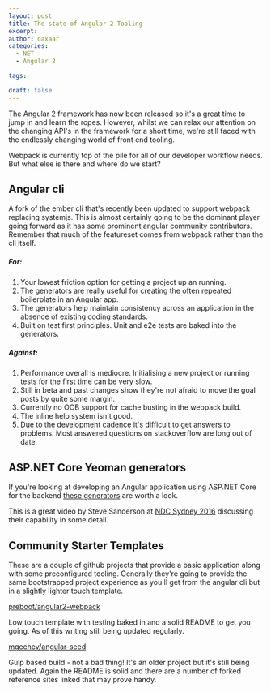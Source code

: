 ```yaml
---
layout: post
title: The state of Angular 2 Tooling
excerpt: 
author: daxaar
categories:
  - NET
  - Angular 2

tags:

draft: false
---
```

The Angular 2 framework has now been released so it's a great time to jump in and learn the ropes. However, whilst we can relax our attention on the changing API's in the framework for a short time, we're still faced with the endlessly changing world of front end tooling.

Webpack is currently top of the pile for all of our developer workflow needs. But what else is there and where do we start?

<h2>Angular cli</h2>

A fork of the ember cli that's recently been updated to support webpack replacing systemjs. This is almost certainly going to be the dominant player going forward as it has some prominent angular community contributors. Remember that much of the featureset comes from webpack rather than the cli itself.

<h5>For:</h5>

<ol>
<li>Your lowest friction option for getting a project up an running.</li>
<li>The generators are really useful for creating the often repeated boilerplate in an Angular app.</li>
<li>The generators help maintain consistency across an application in the absence of existing coding standards.</li>
<li>Built on test first principles. Unit and e2e tests are baked into the generators.</li>
</ol>

<h5>Against:</h5>

<ol>
<li>Performance overall is mediocre. Initialising a new project or running tests for the first time can be very slow.</li>
<li>Still in beta and past changes show they're not afraid to move the goal posts by quite some margin.</li>
<li>Currently no OOB support for cache busting in the webpack build.</li>
<li>The inline help system isn't good.</li>
<li>Due to the development cadence it's difficult to get answers to problems. Most answered questions on stackoverflow are long out of date.</li>
</ol>

<h2>ASP.NET Core Yeoman generators</h2>

If you're looking at developing an Angular application using ASP.NET Core for the backend <a href="https://www.npmjs.com/package/generator-aspnetcore-angular2">these generators</a> are worth a look.

This is a great video by Steve Sanderson at <a href="https://youtu.be/C6MPSLgsGGs">NDC Sydney 2016</a> discussing their capability in some detail.

<h2>Community Starter Templates</h2>

These are a couple of github projects that provide a basic application along with some preconfigured tooling. Generally they're going to provide the same bootstrapped project experience as you'll get from the angular cli but in a slightly lighter touch template.

<a href="https://github.com/preboot/angular2-webpack">preboot/angular2-webpack</a>

Low touch template with testing baked in and a solid README to get you going. As of this writing still being updated regularly.

<a href="https://github.com/mgechev/angular-seed#running-tests">mgechev/angular-seed</a>

Gulp based build - not a bad thing! It's an older project but it's still being updated. Again the README is solid and there are a number of forked reference sites linked that may prove handy.
